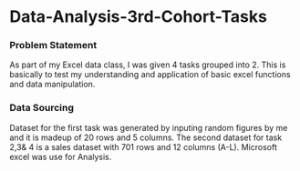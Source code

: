 # Data-Analysis-3rd-Cohort-Tasks
### Problem Statement
As part of my Excel data class, I was given 4 tasks grouped into 2. This is basically to test my understanding and application of basic excel functions and data manipulation.
### Data Sourcing
Dataset for the first task was generated by inputing random figures by me and it is madeup of 20 rows and 5 columns. 
The second dataset for task 2,3& 4 is a sales dataset with 701 rows and 12 columns (A-L).
Microsoft excel was use for Analysis.
